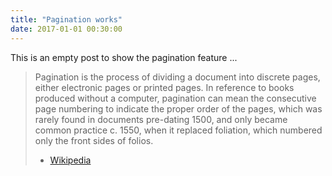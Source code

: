 ```yaml
---
title: "Pagination works"
date: 2017-01-01 00:30:00
---
```


This is an empty post to show the pagination feature ...

> Pagination is the process of dividing a document into discrete pages, either electronic pages or printed pages.
> In reference to books produced without a computer, pagination can mean the consecutive page numbering to indicate the proper order of the pages, which was rarely found in documents pre-dating 1500, and only became common practice c. 1550, when it replaced foliation, which numbered only the front sides of folios.
> - [Wikipedia](https://en.wikipedia.org/wiki/Pagination)
